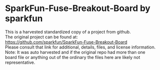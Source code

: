 
# SparkFun-Fuse-Breakout-Board by sparkfun  
This is a harvested standardized copy of a project from github.  
The original project can be found at:  
https://github.com/sparkfun/SparkFun-Fuse-Breakout-Board  
Please consult that link for additional, details, files, and license information.  
Note: It was auto harvested and if the original repo had more than one board file or anything out of the ordinary the files here are likely not representative.  
    